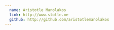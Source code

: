 ```yaml
---
  name: Aristotle Manolakos
  link: http://www.stotle.me
  github: http://github.com/aristotlemanolakos
---
```

